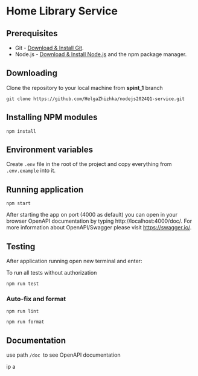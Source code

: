 # Home Library Service

## Prerequisites

- Git - [Download & Install Git](https://git-scm.com/downloads).
- Node.js - [Download & Install Node.js](https://nodejs.org/en/download/) and the npm package manager.


## Downloading
Clone the repository to your local machine from **spint_1** branch
```
git clone https://github.com/HelgaZhizhka/nodejs2024Q1-service.git
```

## Installing NPM modules

```
npm install
```

## Environment variables

Create `.env` file in the root of the project and copy everything from `.env.example` into it.

## Running application

```
npm start
```

After starting the app on port (4000 as default) you can open
in your browser OpenAPI documentation by typing http://localhost:4000/doc/.
For more information about OpenAPI/Swagger please visit https://swagger.io/.

## Testing

After application running open new terminal and enter:

To run all tests without authorization

```
npm run test
```

### Auto-fix and format

```
npm run lint
```

```
npm run format
```

## Documentation

use path `/doc `to see OpenAPI documentation

ip a
